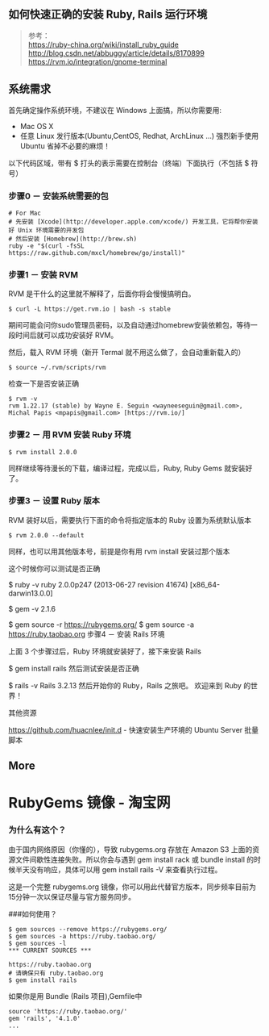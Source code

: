 如何快速正确的安装 Ruby, Rails 运行环境
---
> 参考：  
> https://ruby-china.org/wiki/install_ruby_guide  
> http://blog.csdn.net/abbuggy/article/details/8170899  
> https://rvm.io/integration/gnome-terminal  

系统需求
---

首先确定操作系统环境，不建议在 Windows 上面搞，所以你需要用:

* Mac OS X
* 任意 Linux 发行版本(Ubuntu,CentOS, Redhat, ArchLinux ...)
  强烈新手使用 Ubuntu 省掉不必要的麻烦！

以下代码区域，带有 $ 打头的表示需要在控制台（终端）下面执行（不包括 $ 符号）

### 步骤0 － 安装系统需要的包

```shell
# For Mac 
# 先安装 [Xcode](http://developer.apple.com/xcode/) 开发工具，它将帮你安装好 Unix 环境需要的开发包
# 然后安装 [Homebrew](http://brew.sh)
ruby -e "$(curl -fsSL https://raw.github.com/mxcl/homebrew/go/install)"
```

### 步骤1 － 安装 RVM

RVM 是干什么的这里就不解释了，后面你将会慢慢搞明白。

```shell
$ curl -L https://get.rvm.io | bash -s stable
```

期间可能会问你sudo管理员密码，以及自动通过homebrew安装依赖包，等待一段时间后就可以成功安装好 RVM。

然后，载入 RVM 环境（新开 Termal 就不用这么做了，会自动重新载入的）

```shell
$ source ~/.rvm/scripts/rvm
```

检查一下是否安装正确

```shell
$ rvm -v
rvm 1.22.17 (stable) by Wayne E. Seguin <wayneeseguin@gmail.com>, Michal Papis <mpapis@gmail.com> [https://rvm.io/]
```

### 步骤2 － 用 RVM 安装 Ruby 环境

```shell
$ rvm install 2.0.0
```

同样继续等待漫长的下载，编译过程，完成以后，Ruby, Ruby Gems 就安装好了。

### 步骤3 － 设置 Ruby 版本

RVM 装好以后，需要执行下面的命令将指定版本的 Ruby 设置为系统默认版本

```shell
$ rvm 2.0.0 --default
```

同样，也可以用其他版本号，前提是你有用 rvm install 安装过那个版本

这个时候你可以测试是否正确

$ ruby -v
ruby 2.0.0p247 (2013-06-27 revision 41674) [x86_64-darwin13.0.0]

$ gem -v
2.1.6

$ gem source -r https://rubygems.org/
$ gem source -a https://ruby.taobao.org
步骤4 － 安装 Rails 环境

上面 3 个步骤过后，Ruby 环境就安装好了，接下来安装 Rails

$ gem install rails
然后测试安装是否正确

$ rails -v
Rails 3.2.13
然后开始你的 Ruby，Rails 之旅吧。
欢迎来到 Ruby 的世界！

其他资源

https://github.com/huacnlee/init.d - 快速安装生产环境的 Ubuntu Server 批量脚本


More
---

RubyGems 镜像 - 淘宝网
===

### 为什么有这个？

由于国内网络原因（你懂的），导致 rubygems.org 存放在 Amazon S3 上面的资源文件间歇性连接失败。所以你会与遇到 gem install rack 或 bundle install 的时候半天没有响应，具体可以用 gem install rails -V 来查看执行过程。

这是一个完整 rubygems.org 镜像，你可以用此代替官方版本，同步频率目前为15分钟一次以保证尽量与官方服务同步。

###如何使用？

    $ gem sources --remove https://rubygems.org/
    $ gem sources -a https://ruby.taobao.org/
    $ gem sources -l
    *** CURRENT SOURCES ***

    https://ruby.taobao.org
    # 请确保只有 ruby.taobao.org
    $ gem install rails

如果你是用 Bundle (Rails 项目),Gemfile中

    source 'https://ruby.taobao.org/'
    gem 'rails', '4.1.0'
    ...